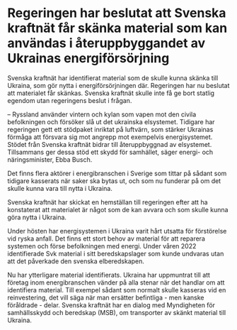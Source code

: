 # Regeringen har beslutat att Svenska kraftnät får skänka material som kan användas i återuppbyggandet av Ukrainas energiförsörjning

Svenska kraftnät har identifierat material som de skulle kunna skänka till Ukraina, som gör nytta i energiförsörjningen där. Regeringen har nu beslutat att materialet får skänkas. Svenska kraftnät skulle inte få ge bort statlig egendom utan regeringens beslut i frågan.

– Ryssland använder vintern och kylan som vapen mot den civila befolkningen och försöker slå ut det ukrainska elsystemet. Tidigare har regeringen gett ett stödpaket inriktat på luftvärn, som stärker Ukrainas förmåga att försvara sig mot angrepp mot exempelvis energisystemet. Stödet från Svenska kraftnät bidrar till återuppbyggnad av elsystemet. Tillsammans ger dessa stöd ett skydd för samhället, säger energi- och näringsminister, Ebba Busch.

Det finns flera aktörer i energibranschen i Sverige som tittar på sådant som tidigare kasserats när saker ska bytas ut, och som nu funderar på om det skulle kunna vara till nytta i Ukraina.

Svenska kraftnät har skickat en hemställan till regeringen efter att ha konstaterat att materialet är något som de kan avvara och som skulle kunna göra nytta i Ukraina.

Under hösten har energisystemen i Ukraina varit hårt utsatta för förstörelse vid ryska anfall. Det finns ett stort behov av material för att reparera systemen och förse befolkningen med energi. Under våren 2022 identifierade Svk material i sitt beredskapslager som kunde undvaras utan att det påverkade den svenska elberedskapen.

Nu har ytterligare material identifierats. Ukraina har uppmuntrat till att företag inom energibranschen vänder på alla stenar när det handlar om att identifiera material. Till exempel sådant som normalt skulle kasseras vid en reinvestering, det vill säga när man ersätter befintliga - men kanske föråldrade - delar. Svenska kraftnät har en dialog med Myndigheten för samhällsskydd och beredskap (MSB), om transporter av skänkt material till Ukraina.
